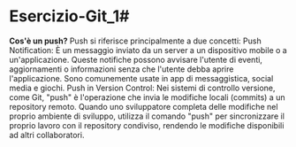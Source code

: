# Esercizio-Git_1#
**Cos'è un push?**
Push si riferisce principalmente a due concetti:
Push Notification: È un messaggio inviato da un server a un dispositivo mobile o a un'applicazione. Queste notifiche possono avvisare l'utente di eventi, aggiornamenti o informazioni senza che l'utente debba aprire l'applicazione. Sono comunemente usate in app di messaggistica, social media e giochi.
Push in Version Control: Nei sistemi di controllo versione, come Git, "push" è l'operazione che invia le modifiche locali (commits) a un repository remoto. Quando uno sviluppatore completa delle modifiche nel proprio ambiente di sviluppo, utilizza il comando "push" per sincronizzare il proprio lavoro con il repository condiviso, rendendo le modifiche disponibili ad altri collaboratori.
